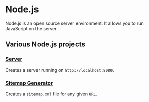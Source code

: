 # Node.js

Node.js is an open source server environment. It allows you to run JavaScript on the server.

## Various Node.js projects

### [Server](/server)

Creates a server running on `http://localhost:8080`.

### [Sitemap Generator](/sitemap-generator)

Creates a `sitemap.xml` file for any given `URL`.
